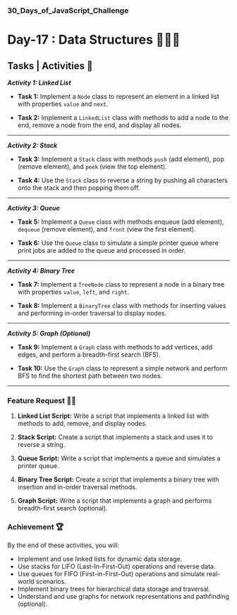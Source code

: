 ### 30_Days_of_JavaScript_Challenge

# Day-17 : Data Structures 🍵👨‍💻

## Tasks | Activities 🚀

_**Activity 1: Linked List**_

- **Task 1:** Implement a `Node` class to represent an element in a linked list with properties `value` and `next`.

- **Task 2:** Implement a `LinkedList` class with methods to add a node to the end, remove a node from the end, and display all nodes.

<hr/>

_**Activity 2: Stack**_

- **Task 3:** Implement a `Stack` class with methods `push` (add element), pop (remove element), and `peek` (view the top element).

- **Task 4:** Use the `Stack` class to reverse a string by pushing all characters onto the stack and then popping them off.

<hr/>

_**Activity 3: Queue**_

- **Task 5:** Implement a `Queue` class with methods enqueue (add element), `dequeue` (remove element), and `front` (view the first element).

- **Task 6:** Use the `Queue` class to simulate a simple printer queue where print jobs are added to the queue and processed in order.

<hr/>

_**Activity 4: Binary Tree**_

- **Task 7:** Implement a `TreeNode` class to represent a node in a binary tree with properties `value`, `left`, and `right`.

- **Task 8:** Implement a `BinaryTree` class with methods for inserting values and performing in-order traversal to display nodes.

<hr/>

_**Activity 5: Graph (Optional)**_

- **Task 9:** Implement a `Graph` class with methods to add vertices, add edges, and perform a breadth-first search (BFS).

- **Task 10:** Use the `Graph` class to represent a simple network and perform BFS to find the shortest path between two nodes.

<hr/>

### Feature Request 🙇‍♂️

1. **Linked List Script:** Write a script that implements a linked list with methods to add, remove, and display nodes.

2. **Stack Script:** Create a script that implements a stack and uses it to reverse a string.

3. **Queue Script:** Write a script that implements a queue and simulates a printer queue.

4. **Binary Tree Script:** Create a script that implements a binary tree with insertion and in-order traversal methods.

5. **Graph Script:** Write a script that implements a graph and performs breadth-first search (optional).

### Achievement 🏆

By the end of these activities, you will:

- Implement and use linked lists for dynamic data storage. 
- Use stacks for LIFO (Last-In-First-Out) operations and reverse data.
- Use queues for FIFO (First-in-First-Out) operations and simulate real-world scenarios.
- Implement binary trees for hierarchical data storage and traversal.
- Understand and use graphs for network representations and pathfinding (optional).